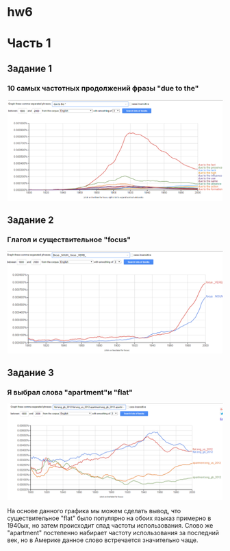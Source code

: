 # hw6

# Часть 1

## Задание 1

### 10 самых частотных продолжений фразы "due to the"

![](https://github.com/bluffingboy/hw6/blob/master/Screenshot%20(23).png)

## Задание 2

### Глагол и существительное "focus"

![](https://github.com/bluffingboy/hw6/blob/master/Screenshot%20(24).png)

## Задание 3

### Я выбрал слова "apartment"и "flat"

![](https://github.com/bluffingboy/hw6/blob/master/Screenshot%20(33).png)

На основе данного графика мы можем сделать вывод, что существительное "flat" было популярно на обоих языказ примерно в 1940ых, но затем происходит спад частоты использования. Слово же "apartment" постепенно набирает частоту использования за последний век, но в Америке данное слово встречается значительно чаще.
